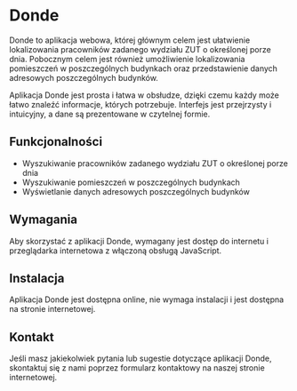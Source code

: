 # Donde

Donde to aplikacja webowa, której głównym celem jest ułatwienie lokalizowania pracowników zadanego wydziału ZUT o określonej porze dnia. Pobocznym celem jest również umożliwienie lokalizowania pomieszczeń w poszczególnych budynkach oraz przedstawienie danych adresowych poszczególnych budynków.

Aplikacja Donde jest prosta i łatwa w obsłudze, dzięki czemu każdy może łatwo znaleźć informacje, których potrzebuje. Interfejs jest przejrzysty i intuicyjny, a dane są prezentowane w czytelnej formie.

## Funkcjonalności

* Wyszukiwanie pracowników zadanego wydziału ZUT o określonej porze dnia
* Wyszukiwanie pomieszczeń w poszczególnych budynkach
* Wyświetlanie danych adresowych poszczególnych budynków

## Wymagania 

Aby skorzystać z aplikacji Donde, wymagany jest dostęp do internetu i przeglądarka internetowa z włączoną obsługą JavaScript.

## Instalacja

Aplikacja Donde jest dostępna online, nie wymaga instalacji i jest dostępna na stronie internetowej.

## Kontakt

Jeśli masz jakiekolwiek pytania lub sugestie dotyczące aplikacji Donde, skontaktuj się z nami poprzez formularz kontaktowy na naszej stronie internetowej.
